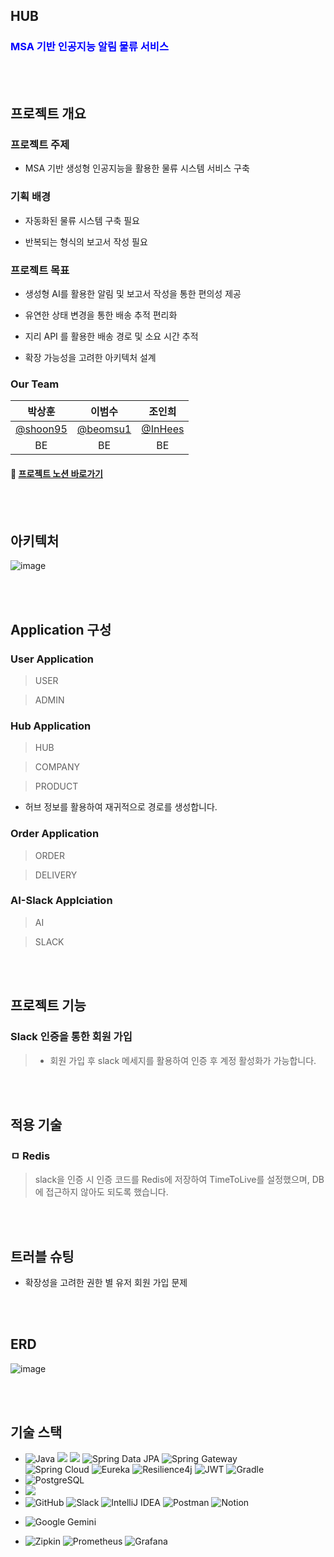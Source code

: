 ## HUB

### <span style="color:blue">MSA 기반 인공지능 알림 물류 서비스</span>


<br> <br/>
## 프로젝트 개요

### 프로젝트 주제

* MSA 기반 생성형 인공지능을 활용한 물류 시스템 서비스 구축



### 기획 배경

* 자동화된 물류 시스템 구축 필요

* 반복되는 형식의 보고서 작성 필요



### 프로젝트 목표

* 생성형 AI를 활용한 알림 및 보고서 작성을 통한 편의성 제공

* 유연한 상태 변경을 통한 배송 추적 편리화
* 지리 API 를 활용한 배송 경로 및 소요 시간 추적
* 확장 가능성을 고려한 아키텍처 설계



### Our Team

|                 박상훈                 |                 이범수                 |                조인희                |
| :------------------------------------: | :------------------------------------: | :----------------------------------: |
| [@shoon95](https://github.com/shoon95) | [@beomsu1](https://github.com/beomsu1) | [@InHees](https://github.com/InHeeS) |
|                   BE                   |                   BE                   |                  BE                  |

#### 🚚 [프로젝트 노션 바로가기](https://www.notion.so/HUB_AI_SERVICE-1052ebde9ffc8008a2a8c23f21cab914?pvs=4)


<br> <br/>
## 아키텍처 

![image](https://github.com/user-attachments/assets/b9644341-8ff8-47d9-8aec-2d5110184175)

<br> <br/>
## Application 구성

### User Application 

> USER

> ADMIN



### Hub Application

> HUB

> COMPANY

>  PRODUCT

* 허브 정보를 활용하여 재귀적으로 경로를 생성합니다.



### Order Application

> ORDER

> DELIVERY
>
> 

### AI-Slack Applciation

> AI

> SLACK


<br> <br/>
## 프로젝트 기능

### Slack 인증을 통한 회원 가입

> * 회원 가입 후 slack 메세지를 활용하여 인증 후 계정 활성화가 가능합니다.


<br> <br/>
## 적용 기술

### ㅁ Redis

> slack을  인증 시 인증 코드를 Redis에 저장하여 TimeToLive를 설정했으며, DB에 접근하지 않아도 되도록 했습니다.


<br> <br/>
## 트러블 슈팅

* 확장성을 고려한 권한 별 유저 회원 가입 문제


<br> <br/>
## ERD
![image](https://file.notion.so/f/f/c7724213-30b1-4b2e-a8db-0c2df548c441/78de94ea-165a-4103-b0bb-0c4211447831/hub.png?table=block&id=1052ebde-9ffc-8066-9219-f9da1a440769&spaceId=c7724213-30b1-4b2e-a8db-0c2df548c441&expirationTimestamp=1726804800000&signature=TlzJ2RjrF8MV6_lqYyeCSFtMqj0ubsnKU4f6PwS8qJQ&downloadName=hub.png)




<br> <br/>
## 기술 스택

- ![Java](https://img.shields.io/badge/Java17-%23ED8B00.svg?style=square&logo=openjdk&logoColor=white) <img src="https://img.shields.io/badge/Spring%20Boot-6DB33F?style=square&logo=springboot&logoColor=white"> <img src="https://img.shields.io/badge/Spring Security-6DB33F?style=square&logo=Spring Security&logoColor=white"> ![Spring Data JPA](https://img.shields.io/badge/Spring%20Data%20JPA-6DB33F?style=square&logo=Spring&logoColor=white) ![Spring Gateway](https://img.shields.io/badge/Spring%20Gateway-6DB33F?style=square&logo=Spring&logoColor=white) <br>
![Spring Cloud](https://img.shields.io/badge/Spring%20Cloud-6DB33F?style=square&logo=Spring&logoColor=white) ![Eureka](https://img.shields.io/badge/Eureka-6DB33F?style=square&logo=Spring&logoColor=white) ![Resilience4j](https://img.shields.io/badge/Resilience4j-6DB33F?style=square&logo=Spring&logoColor=white) ![JWT](https://img.shields.io/badge/JWT-black?style=square&logo=JSON%20web%20tokens) ![Gradle](https://img.shields.io/badge/Gradle-02303A.svg?style=square&logo=Gradle&logoColor=white)
- ![PostgreSQL](https://img.shields.io/badge/PostgreSQL-4169E1.svg?style=square&logo=PostgreSQL&logoColor=white)
- <img src="https://img.shields.io/badge/Docker-%230db7ed.svg?style=square&logo=docker&logoColor=white">
- ![GitHub](https://img.shields.io/badge/Github-%23121011.svg?style=square&logo=github&logoColor=white) ![Slack](https://img.shields.io/badge/Slack-4A154B?style=square&logo=slack&logoColor=white) ![IntelliJ IDEA](https://img.shields.io/badge/IntelliJ%20IDEA-000000.svg?style=square&logo=intellij-idea&logoColor=white) ![Postman](https://img.shields.io/badge/Postman-FF6C37?style=square&logo=postman&logoColor=white) ![Notion](https://img.shields.io/badge/Notion-%23000000.svg?style=square&logo=notion&logoColor=white)

* ![Google Gemini](https://img.shields.io/badge/Google%20Gemini-8E75B2?style=square&logo=Google%20Gemini&logoColor=white)

* ![Zipkin](https://img.shields.io/badge/Zipkin-black?style=square&logo=Zipkin&logoColor=white) ![Prometheus](https://img.shields.io/badge/Prometheus-E6522C?style=square&logo=Prometheus&logoColor=white) ![Grafana](https://img.shields.io/badge/Grafana-F46800?style=square&logo=Grafana&logoColor=white)

